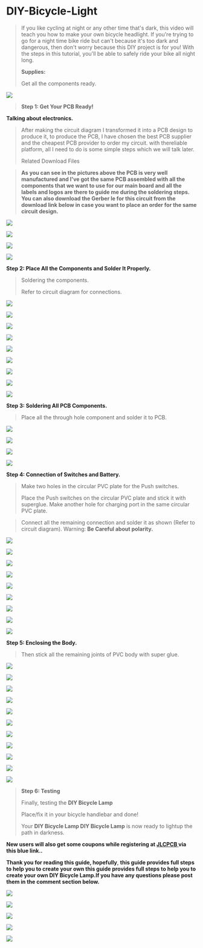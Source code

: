 # DIY-Bicycle-Light

> If you like cycling at night or any other time that\'s dark, this
> video will teach you how to make your own bicycle headlight. If
> you\'re trying to go for a night time bike ride but can\'t because
> it\'s too dark and dangerous, then don\'t worry because this DIY
> project is for you! With the steps in this tutorial, you\'ll be able
> to safely ride your bike all night long.
>
> **Supplies:**
>
> Get all the components ready.

![](vertopal_5d3fc119a44b4f57ad8e7610bf4147df/media/image3.png)

> **Step 1: Get Your PCB Ready!**

**Talking about electronics.**

> After making the circuit diagram I transformed it into a PCB design to
> produce it, to produce the PCB, I have chosen the best PCB supplier
> and the cheapest PCB provider to order my circuit. with thereliable
> platform, all I need to do is some simple steps which we will talk
> later.
>
> Related Download Files



> **As you can see in the pictures above the PCB is very well
> manufactured and I've got the same PCB assembled with all the
> components that we want to use for our main board and all the labels
> and logos are there to guide me during the soldering steps. You can
> also download the Gerber  le for this circuit from the download link
> below in case you want to place an order for the same circuit
> design.**

![](vertopal_5d3fc119a44b4f57ad8e7610bf4147df/media/image5.png)
  

![](vertopal_5d3fc119a44b4f57ad8e7610bf4147df/media/image6.png)
   


![](vertopal_5d3fc119a44b4f57ad8e7610bf4147df/media/image7.png)
  

![](vertopal_5d3fc119a44b4f57ad8e7610bf4147df/media/image8.png)
  

**Step 2: Place All the Components and Solder It Properly.**

> Soldering the components.
>
> Refer to circuit diagram for connections.


![](vertopal_5d3fc119a44b4f57ad8e7610bf4147df/media/image9.png)
  

![](vertopal_5d3fc119a44b4f57ad8e7610bf4147df/media/image10.png)
   

![](vertopal_5d3fc119a44b4f57ad8e7610bf4147df/media/image11.png)
  

![](vertopal_5d3fc119a44b4f57ad8e7610bf4147df/media/image12.png)
  

![](vertopal_5d3fc119a44b4f57ad8e7610bf4147df/media/image13.png)
  

![](vertopal_5d3fc119a44b4f57ad8e7610bf4147df/media/image14.png)
  

![](vertopal_5d3fc119a44b4f57ad8e7610bf4147df/media/image15.png)
  

![](vertopal_5d3fc119a44b4f57ad8e7610bf4147df/media/image16.png)
  

![](vertopal_5d3fc119a44b4f57ad8e7610bf4147df/media/image17.png)
  

**Step 3: Soldering All PCB Components.**

>Place all the through hole component and
> solder it to PCB.

![](vertopal_5d3fc119a44b4f57ad8e7610bf4147df/media/image7.png)
  

![](vertopal_5d3fc119a44b4f57ad8e7610bf4147df/media/image19.png)
  

![](vertopal_5d3fc119a44b4f57ad8e7610bf4147df/media/image20.png)
  

![](vertopal_5d3fc119a44b4f57ad8e7610bf4147df/media/image21.png)
  

**Step 4: Connection of Switches and Battery.**


> Make two holes in the circular PVC plate for the Push switches.
>
> Place the Push switches on the circular PVC plate and stick it with
> superglue. Make another hole for charging port in the same circular
> PVC plate.


> Connect all the remaining connection and solder it as shown (Refer to
> circuit diagram). Warning: **Be Careful about polarity.**

![](vertopal_5d3fc119a44b4f57ad8e7610bf4147df/media/image24.png)
  

![](vertopal_5d3fc119a44b4f57ad8e7610bf4147df/media/image25.png)
  

![](vertopal_5d3fc119a44b4f57ad8e7610bf4147df/media/image26.png)
  

![](vertopal_5d3fc119a44b4f57ad8e7610bf4147df/media/image27.png)
  

![](vertopal_5d3fc119a44b4f57ad8e7610bf4147df/media/image28.png)
  

![](vertopal_5d3fc119a44b4f57ad8e7610bf4147df/media/image29.png)
  

![](vertopal_5d3fc119a44b4f57ad8e7610bf4147df/media/image30.png)
  

![](vertopal_5d3fc119a44b4f57ad8e7610bf4147df/media/image31.png)
  

![](vertopal_5d3fc119a44b4f57ad8e7610bf4147df/media/image32.png)
  

**Step 5: Enclosing the Body.**

>Then stick all the remaining joints of PVC body with super glue.

     
![](vertopal_5d3fc119a44b4f57ad8e7610bf4147df/media/image34.png)
  

![](vertopal_5d3fc119a44b4f57ad8e7610bf4147df/media/image35.png)
  

![](vertopal_5d3fc119a44b4f57ad8e7610bf4147df/media/image36.png)
  

![](vertopal_5d3fc119a44b4f57ad8e7610bf4147df/media/image37.png)
  

![](vertopal_5d3fc119a44b4f57ad8e7610bf4147df/media/image38.png)
  

![](vertopal_5d3fc119a44b4f57ad8e7610bf4147df/media/image39.png)
  

![](vertopal_5d3fc119a44b4f57ad8e7610bf4147df/media/image40.png)
  

![](vertopal_5d3fc119a44b4f57ad8e7610bf4147df/media/image41.png)
  

![](vertopal_5d3fc119a44b4f57ad8e7610bf4147df/media/image42.png)
  

![](vertopal_5d3fc119a44b4f57ad8e7610bf4147df/media/image43.png)
 

![](vertopal_5d3fc119a44b4f57ad8e7610bf4147df/media/image44.png)
  

> **Step 6: Testing**
>
> Finally, testing the **DIY Bicycle Lamp**
>
> Place/fix it in your bicycle handlebar and done!
>
> Your **DIY Bicycle Lamp DIY Bicycle Lamp** is now ready to lightup the
> path in darkness.

**New users will also get some coupons while registering at [JLCPCB](https://jlcpcb.com/IAT)[ ](https://jlcpcb.com/IAT) via this blue link..**

**Thank you for reading this guide, hopefully**, **this guide provides
full steps to help you to create your own this guide provides full steps
to help you to create your own DIY Bicycle Lamp.If you have any questions please post them in the comment
section below.**

     
![](vertopal_5d3fc119a44b4f57ad8e7610bf4147df/media/image45.png)
  

![](vertopal_5d3fc119a44b4f57ad8e7610bf4147df/media/image46.png)
  

![](vertopal_5d3fc119a44b4f57ad8e7610bf4147df/media/image47.png)
  

![](vertopal_5d3fc119a44b4f57ad8e7610bf4147df/media/image48.png)
  

![](vertopal_5d3fc119a44b4f57ad8e7610bf4147df/media/image49.png)
